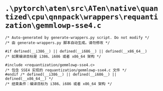 # `.\pytorch\aten\src\ATen\native\quantized\cpu\qnnpack\wrappers\requantization\gemmlowp-sse4.c`

```
/* Auto-generated by generate-wrappers.py script. Do not modify */
/* 由 generate-wrappers.py 脚本自动生成。请勿修改 */

#if defined(__i386__) || defined(__i686__) || defined(__x86_64__)
/* 如果编译目标是 i386、i686 或者 x86_64 架构 */

#include <requantization/gemmlowp-sse4.c>
/* 包含 SSE4 实现的 requantization/gemmlowp-sse4.c 文件 */
#endif /* defined(__i386__) || defined(__i686__) || defined(__x86_64__) */
/* 结束条件：编译目标为 i386、i686 或者 x86_64 架构 */
```